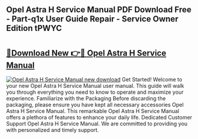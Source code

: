## Opel Astra H Service Manual PDF Download Free - Part-q1x User Guide Repair - Service Owner Edition tPWYC

# <h2><a href="http://cf25526.oget.top/?id=Opel+Astra+H+Service+Manual">🔗Download New 👉🔴 Opel Astra H Service Manual</a></h2>

[![Opel Astra H Service Manual new download](https://i.imgur.com/5g1atiW.png)](http://cf25526.oget.top/?id=Opel+Astra+H+Service+Manual)
Get Started! Welcome to your new Opel Astra H Service Manual user manual. This guide will walk you through everything you need to know to operate and maximize your experience. Familiarize with the Packaging Before discarding the packaging, please ensure you have kept all necessary accessories Opel Astra H Service Manual. This remarkable Opel Astra H Service Manual offers a plethora of features to enhance your daily life. Dedicated Customer Support Opel Astra H Service Manual. We are committed to providing you with personalized and timely support.
